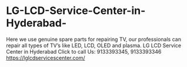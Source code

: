 # LG-LCD-Service-Center-in-Hyderabad-
Here we use genuine spare parts for repairing TV, our professionals can repair all types of TV’s like LED, LCD, OLED and plasma. LG LCD Service Center in Hyderabad  Click to call Us: 9133393345, 9133393346  https://lglcdservicescenter.com/
